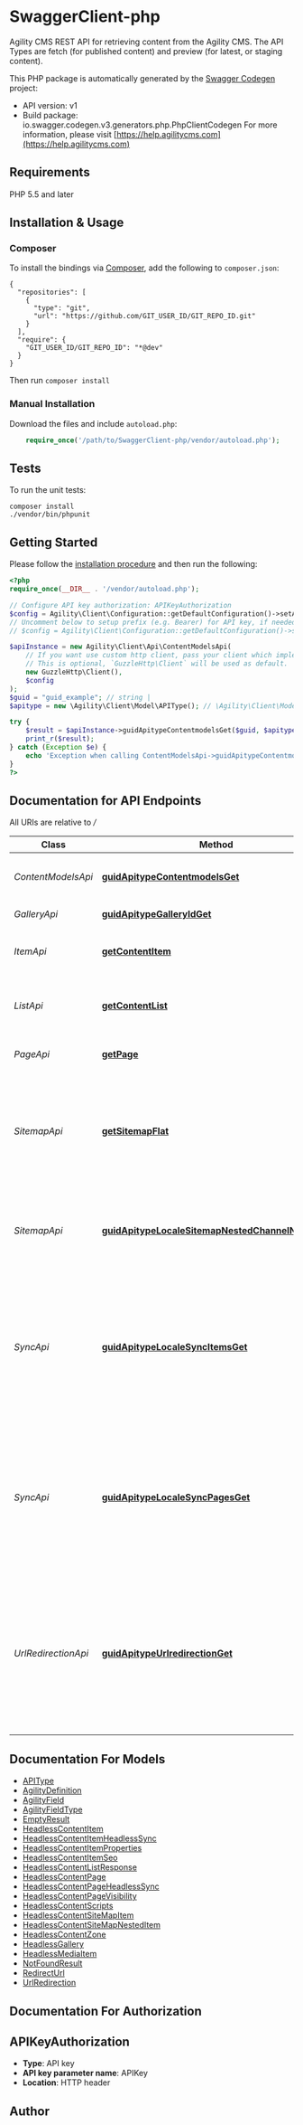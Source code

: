 # SwaggerClient-php
Agility CMS REST API for retrieving content from the Agility CMS.  The API Types are fetch (for published content) and preview (for latest, or staging content).

This PHP package is automatically generated by the [Swagger Codegen](https://github.com/swagger-api/swagger-codegen) project:

- API version: v1
- Build package: io.swagger.codegen.v3.generators.php.PhpClientCodegen
For more information, please visit [https://help.agilitycms.com](https://help.agilitycms.com)

## Requirements

PHP 5.5 and later

## Installation & Usage
### Composer

To install the bindings via [Composer](http://getcomposer.org/), add the following to `composer.json`:

```
{
  "repositories": [
    {
      "type": "git",
      "url": "https://github.com/GIT_USER_ID/GIT_REPO_ID.git"
    }
  ],
  "require": {
    "GIT_USER_ID/GIT_REPO_ID": "*@dev"
  }
}
```

Then run `composer install`

### Manual Installation

Download the files and include `autoload.php`:

```php
    require_once('/path/to/SwaggerClient-php/vendor/autoload.php');
```

## Tests

To run the unit tests:

```
composer install
./vendor/bin/phpunit
```

## Getting Started

Please follow the [installation procedure](#installation--usage) and then run the following:

```php
<?php
require_once(__DIR__ . '/vendor/autoload.php');

// Configure API key authorization: APIKeyAuthorization
$config = Agility\Client\Configuration::getDefaultConfiguration()->setApiKey('APIKey', 'YOUR_API_KEY');
// Uncomment below to setup prefix (e.g. Bearer) for API key, if needed
// $config = Agility\Client\Configuration::getDefaultConfiguration()->setApiKeyPrefix('APIKey', 'Bearer');

$apiInstance = new Agility\Client\Api\ContentModelsApi(
    // If you want use custom http client, pass your client which implements `GuzzleHttp\ClientInterface`.
    // This is optional, `GuzzleHttp\Client` will be used as default.
    new GuzzleHttp\Client(),
    $config
);
$guid = "guid_example"; // string |
$apitype = new \Agility\Client\Model\APIType(); // \Agility\Client\Model\APIType |

try {
    $result = $apiInstance->guidApitypeContentmodelsGet($guid, $apitype);
    print_r($result);
} catch (Exception $e) {
    echo 'Exception when calling ContentModelsApi->guidApitypeContentmodelsGet: ', $e->getMessage(), PHP_EOL;
}
?>
```

## Documentation for API Endpoints

All URIs are relative to */*

Class | Method | HTTP request | Description
------------ | ------------- | ------------- | -------------
*ContentModelsApi* | [**guidApitypeContentmodelsGet**](docs/Api/ContentModelsApi.md#guidapitypecontentmodelsget) | **GET** /{guid}/{apitype}/contentmodels | Returns content models for the Agility instance.
*GalleryApi* | [**guidApitypeGalleryIdGet**](docs/Api/GalleryApi.md#guidapitypegalleryidget) | **GET** /{guid}/{apitype}/gallery/{id} | Gets the gallery by ID.
*ItemApi* | [**getContentItem**](docs/Api/ItemApi.md#getContentItem) | **GET** /{guid}/{apitype}/{locale}/item/{id} | Gets the details of a content item by ther Content ID.
*ListApi* | [**getContentList**](docs/Api/ListApi.md#getContentList) | **GET** /{guid}/{apitype}/{locale}/list/{referenceName} | Retrieves a list of content items by reference name.
*PageApi* | [**getPage**](docs/Api/PageApi.md#getPage) | **GET** /{guid}/{apitype}/{locale}/page/{id} | Gets the details of a page by its Page ID.
*SitemapApi* | [**getSitemapFlat**](docs/Api/SitemapApi.md#getSitemapFlat) | **GET** /{guid}/{apitype}/{locale}/sitemap/flat/{channelName} | Gets the sitemap, returned in a flat list, where the dictionary key is the page path. This method is ideal for page routing.
*SitemapApi* | [**guidApitypeLocaleSitemapNestedChannelNameGet**](docs/Api/SitemapApi.md#guidapitypelocalesitemapnestedchannelnameget) | **GET** /{guid}/{apitype}/{locale}/sitemap/nested/{channelName} | Gets the sitemap as an array in a nested format, ideal for generating menus.
*SyncApi* | [**guidApitypeLocaleSyncItemsGet**](docs/Api/SyncApi.md#guidapitypelocalesyncitemsget) | **GET** /{guid}/{apitype}/{locale}/sync/items | Retrieves all content items in a paged format.  Each call returns a sync token that should be persisted and passed into subsequent requests to maintain sync state.
*SyncApi* | [**guidApitypeLocaleSyncPagesGet**](docs/Api/SyncApi.md#guidapitypelocalesyncpagesget) | **GET** /{guid}/{apitype}/{locale}/sync/pages | Retrieves all pages items in a paged format.  Each call returns a sync token that should be persisted and passed into subsequent requests to maintain sync state.
*UrlRedirectionApi* | [**guidApitypeUrlredirectionGet**](docs/Api/UrlRedirectionApi.md#guidapitypeurlredirectionget) | **GET** /{guid}/{apitype}/urlredirection | Gets the list of all URL Redirections since a particular date/time. Persist the lastAccessDate that is returned and use that value to maintain state on subsequent requests.

## Documentation For Models

 - [APIType](docs/Model/APIType.md)
 - [AgilityDefinition](docs/Model/AgilityDefinition.md)
 - [AgilityField](docs/Model/AgilityField.md)
 - [AgilityFieldType](docs/Model/AgilityFieldType.md)
 - [EmptyResult](docs/Model/EmptyResult.md)
 - [HeadlessContentItem](docs/Model/HeadlessContentItem.md)
 - [HeadlessContentItemHeadlessSync](docs/Model/HeadlessContentItemHeadlessSync.md)
 - [HeadlessContentItemProperties](docs/Model/HeadlessContentItemProperties.md)
 - [HeadlessContentItemSeo](docs/Model/HeadlessContentItemSeo.md)
 - [HeadlessContentListResponse](docs/Model/HeadlessContentListResponse.md)
 - [HeadlessContentPage](docs/Model/HeadlessContentPage.md)
 - [HeadlessContentPageHeadlessSync](docs/Model/HeadlessContentPageHeadlessSync.md)
 - [HeadlessContentPageVisibility](docs/Model/HeadlessContentPageVisibility.md)
 - [HeadlessContentScripts](docs/Model/HeadlessContentScripts.md)
 - [HeadlessContentSiteMapItem](docs/Model/HeadlessContentSiteMapItem.md)
 - [HeadlessContentSiteMapNestedItem](docs/Model/HeadlessContentSiteMapNestedItem.md)
 - [HeadlessContentZone](docs/Model/HeadlessContentZone.md)
 - [HeadlessGallery](docs/Model/HeadlessGallery.md)
 - [HeadlessMediaItem](docs/Model/HeadlessMediaItem.md)
 - [NotFoundResult](docs/Model/NotFoundResult.md)
 - [RedirectUrl](docs/Model/RedirectUrl.md)
 - [UrlRedirection](docs/Model/UrlRedirection.md)

## Documentation For Authorization


## APIKeyAuthorization

- **Type**: API key
- **API key parameter name**: APIKey
- **Location**: HTTP header


## Author



